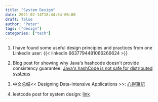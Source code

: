 ```yaml
---
title: "System Design"
date: 2021-02-14T18:44:54-06:00
draft: false
author: "Peter"
tags: ["design"]
categories: ["tech"]
---
```


1. I have found some useful design principles and practices from one Linkedin user:
{{< linkedin 6637794481066266624 >}}

2. Blog post for showing why Java's hashcode doesn't provide consistency guarantee:
[Java's hashCode is not safe for distributed systems](https://martin.kleppmann.com/2012/06/18/java-hashcode-unsafe-for-distributed-systems.html#:~:text=As%20you%20probably%20know%2C%20hash,detect%20accidental%20corruption%20of%20data.)

3. 中文总结<< Designing Data-Intensive Applications >>:
[心得筆記](https://www.jyt0532.com/toc/designing_data_intensive-application/)

4. leetcode post for system design:
[link](https://leetcode.com/discuss/general-discussion/1082786/System-Design%3A-Designing-a-distributed-Job-Scheduler-or-Many-interesting-concepts-to-learn)